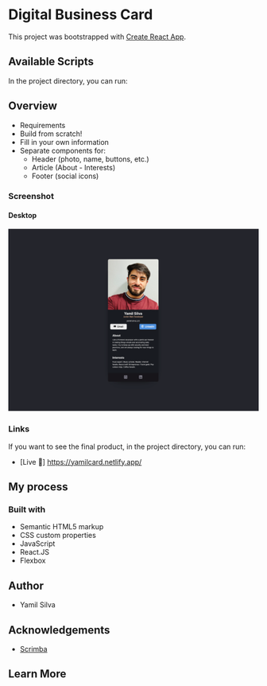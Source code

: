 # Digital Business Card

This project was bootstrapped with [Create React App](https://github.com/facebook/create-react-app).

## Available Scripts

In the project directory, you can run:

## Overview
- Requirements
- Build from scratch!
- Fill in your own information
- Separate components for:
    - Header (photo, name, buttons, etc.)
    - Article (About - Interests)
    - Footer (social icons)

### Screenshot

#### Desktop

![](src/screenshot/SCR-20230913-p6i.png)

### Links
If you want to see the final product, in the project directory, you can run:
- [Live 🔗] https://yamilcard.netlify.app/

## My process

### Built with
- Semantic HTML5 markup
- CSS custom properties
- JavaScript
- React.JS
- Flexbox

## Author
- Yamil Silva

## Acknowledgements

- [Scrimba](https://scrimba.com)

## Learn More
